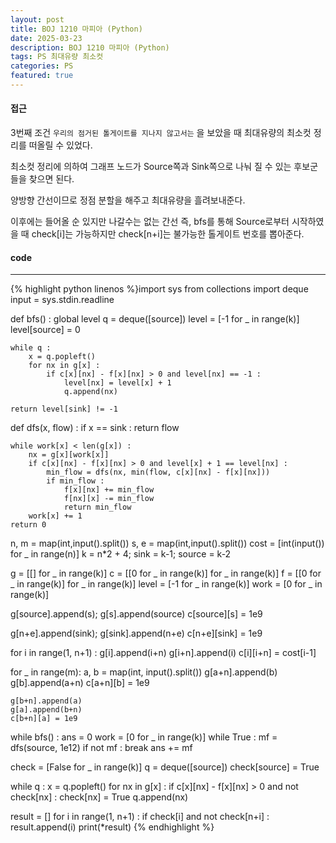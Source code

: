 ```yaml
---
layout: post
title: BOJ 1210 마피아 (Python)
date: 2025-03-23
description: BOJ 1210 마피아 (Python)
tags: PS 최대유량 최소컷
categories: PS
featured: true
---
```


####  접근
3번째 조건 `우리의 점거된 톨게이트를 지나지 않고서는` 을 보았을 때 최대유량의 최소컷 정리를 떠올릴 수 있었다.

최소컷 정리에 의하여 그래프 노드가 Source쪽과 Sink쪽으로 나눠 질 수 있는 후보군들을 찾으면 된다.

양방향 간선이므로 정점 분할을 해주고 최대유량을 흘려보내준다.

이후에는 들어올 순 있지만 나갈수는 없는 간선 즉, bfs를 통해 Source로부터 시작하였을 때 check[i]는 가능하지만 check[n+i]는 불가능한 톨게이트 번호를 뽑아준다.

#### code
---
{% highlight python linenos %}import sys
from collections import deque
input = sys.stdin.readline

def bfs() :
    global level
    q = deque([source])
    level = [-1 for _ in range(k)]
    level[source] = 0

    while q :
        x = q.popleft()
        for nx in g[x] :
            if c[x][nx] - f[x][nx] > 0 and level[nx] == -1 :
                level[nx] = level[x] + 1
                q.append(nx)
    
    return level[sink] != -1

def dfs(x, flow) :
    if x == sink :
        return flow
    
    while work[x] < len(g[x]) :
        nx = g[x][work[x]]
        if c[x][nx] - f[x][nx] > 0 and level[x] + 1 == level[nx] :
            min_flow = dfs(nx, min(flow, c[x][nx] - f[x][nx]))
            if min_flow :
                f[x][nx] += min_flow
                f[nx][x] -= min_flow
                return min_flow
        work[x] += 1
    return 0

n, m = map(int,input().split())
s, e = map(int,input().split())
cost = [int(input()) for _ in range(n)]
k = n*2 + 4; sink = k-1; source = k-2

g = [[] for _ in range(k)]
c = [[0 for _ in range(k)] for _ in range(k)]
f = [[0 for _ in range(k)] for _ in range(k)]
level = [-1 for _ in range(k)]
work = [0 for _ in range(k)]

g[source].append(s); 
g[s].append(source)
c[source][s] = 1e9

g[n+e].append(sink); 
g[sink].append(n+e)
c[n+e][sink] = 1e9

for i in range(1, n+1) :
    g[i].append(i+n)
    g[i+n].append(i)
    c[i][i+n] = cost[i-1]

for _ in range(m):
    a, b = map(int, input().split())
    g[a+n].append(b)
    g[b].append(a+n)
    c[a+n][b] = 1e9
    
    g[b+n].append(a)
    g[a].append(b+n)
    c[b+n][a] = 1e9


while bfs() :
    ans = 0
    work = [0 for _ in range(k)]
    while True :
        mf = dfs(source, 1e12)
        if not mf :
            break
        ans += mf

check = [False for _ in range(k)]
q = deque([source])
check[source] = True

while q :
    x = q.popleft()
    for nx in g[x] :
        if c[x][nx] - f[x][nx] > 0 and not check[nx] :
            check[nx] = True
            q.append(nx)

result = []
for i in range(1, n+1) :
    if check[i] and not check[n+i] :
        result.append(i)
print(*result)
{% endhighlight %}